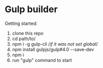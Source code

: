 # Gulp builder

Getting started:

1. clone this repo
2. cd path/to/
3. npm i -g gulp-cli /*if it was not set global*/
4. npm install gulpjs/gulp#4.0 --save-dev 
4. npm i
5. run "gulp" command to start
